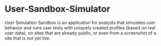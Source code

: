 # User-Sandbox-Simulator
User Simulation Sandbox is an application for analysts that simulates user behavior and runs user tests with uniquely created profiles (based on real user data), on sites that are already public, or even from a screenshot of a site that is not yet live.

